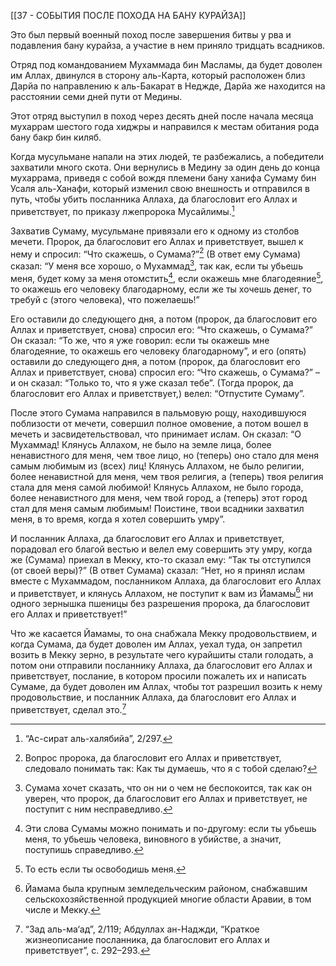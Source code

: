 [[37 - СОБЫТИЯ ПОСЛЕ ПОХОДА НА БАНУ КУРАЙЗА]]

Это был первый военный поход после завершения битвы у рва и подавления бану курайза, а участие в нем приняло тридцать всадников.

Отряд под командованием Мухаммада бин Масламы, да будет доволен им Аллах, двинулся в сторону аль-Карта, который расположен близ Дарйа по направлению к аль-Бакарат в Неджде, Дарйа же находится на расстоянии семи дней пути от Медины.

Этот отряд выступил в поход через десять дней после начала месяца мухаррам шестого года хиджры и направился к местам обитания рода бану бакр бин киляб. 

Когда мусульмане напали на этих людей, те разбежались, а победители захватили много скота. Они вернулись в Медину за один день до конца мухаррама, приведя с собой вождя племени бану ханифа Сумаму бин Усаля аль-Ханафи, который изменил свою внешность и отправился в путь, чтобы убить посланника Аллаха, да благословит его Аллах и приветствует, по приказу лжепророка Мусайлимы.[^1]

Захватив Сумаму, мусульмане привязали его к одному из столбов мечети. Пророк, да благословит его Аллах и приветствует, вышел к нему и спросил: “Что скажешь, о Сумама?”[^2] (В ответ ему Сумама) сказал: “У меня все хорошо, о Мухаммад[^3], так как, если ты убьешь меня, будет кому за меня отомстить[^4], если окажешь мне благодеяние[^5], то окажешь его человеку благодарному, если же ты хочешь денег, то требуй с (этого человека), что пожелаешь!”

Его оставили до следующего дня, а потом (пророк, да благословит его Аллах и приветствует, снова) спросил его: “Что скажешь, о Сумама?” Он сказал: “То же, что я уже говорил: если ты окажешь мне благодеяние, то окажешь его человеку благодарному”, и его (опять) оставили до следующего дня, а потом (пророк, да благословит его Аллах и приветствует, снова) спросил его: “Что скажешь, о Сумама?” – и он сказал: “Только то, что я уже сказал тебе”. (Тогда пророк, да благословит его Аллах и приветствует,) велел: “Отпустите Сумаму”.

После этого Сумама направился в пальмовую рощу, находившуюся поблизости от мечети, совершил полное омовение, а потом вошел в мечеть и засвидетельствовал, что принимает ислам. Он сказал: “О Мухаммад! Клянусь Аллахом, не было на земле лица, более ненавистного для меня, чем твое лицо, но (теперь) оно стало для меня самым любимым из (всех) лиц! Клянусь Аллахом, не было религии, более ненавистной для меня, чем твоя религия, а (теперь) твоя религия стала для меня самой любимой! Клянусь Аллахом, не было города, более ненавистного для меня, чем твой город, а (теперь) этот город стал для меня самым любимым! Поистине, твои всадники захватил меня, в то время, когда я хотел совершить умру”.

И посланник Аллаха, да благословит его Аллах и приветствует, порадовал его благой вестью и велел ему совершить эту умру, когда же (Сумама) приехал в Мекку, кто-то сказал ему: “Так ты отступился (от своей веры)?” (В ответ Сумама) сказал: “Нет, но я принял ислам вместе с Мухаммадом, посланником Аллаха, да благословит его Аллах и приветствует, и клянусь Аллахом, не поступит к вам из Йамамы[^6] ни одного зернышка пшеницы без разрешения пророка, да благословит его Аллах и приветствует!”

Что же касается Йамамы, то она снабжала Мекку продовольствием, и когда Сумама, да будет доволен им Аллах, уехал туда, он запретил возить в Мекку зерно, в результате чего курайшиты стали голодать, а потом они отправили посланнику Аллаха, да благословит его Аллах и приветствует, послание, в котором просили пожалеть их и написать Сумаме, да будет доволен им Аллах, чтобы тот разрешил возить к нему продовольствие, и посланник Аллаха, да благословит его Аллах и приветствует, сделал это.[^7]

[^1]: “Ас-сират аль-халябийа”, 2/297.

[^2]: Вопрос пророка, да благословит его Аллах и приветствует, следовало понимать так: Как ты думаешь, что я с тобой сделаю?

[^3]: Сумама хочет сказать, что он ни о чем не беспокоится, так как он уверен, что пророк, да благословит его Аллах и приветствует, не поступит с ним несправедливо.

[^4]: Эти слова Сумамы можно понимать и по-другому: если ты убьешь меня, то убьешь человека, виновного в убийстве, а значит, поступишь справедливо.

[^5]: То есть если ты освободишь меня.

[^6]: Йамама была крупным земледельческим районом, снабжавшим сельскохозяйственной продукцией многие области Аравии, в том числе и Мекку.

[^7]: “Зад аль-ма‘ад”, 2/119; Абдуллах ан-Наджди, “Краткое жизнеописание посланника, да благословит его Аллах и приветствует”, с. 292–293.

